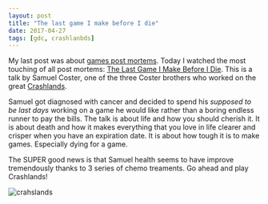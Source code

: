 ```yaml
---
layout: post
title: "The last game I make before I die"
date: 2017-04-27
tags: [gdc, crashlanbds]
---
```


My last post was about [games post mortems](https://lochrist.github.io/blog/2017-04-24-no-clip). Today I watched the most touching of all post mortems: [The Last Game I Make Before I Die](https://www.youtube.com/watch?v=LQHtOg46eOw). This is a talk by Samuel Coster, one of the three Coster brothers who worked on the great [Crashlands](https://www.crashlands.net/).

Samuel got diagnosed with cancer and decided to spend his *supposed to be last days* working on a game he would like rather than a boring endless runner to pay the bills. The talk is about life and how you should cherish it. It is about death and how it makes everything that you love in life clearer and crisper when you have an expiration date. It is about how tough it is to make games. Especially dying for a game.

The SUPER good news is that Samuel health seems to have improve tremendously thanks to 3 series of chemo treaments. Go ahead and play Crashlands!

![crahslands](https://hydra-media.cursecdn.com/crashlands.gamepedia.com/1/1f/Background.jpg?version=b161e2cfe69f4c6707d1d90efd834eb4)


